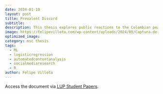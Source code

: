 ```yaml
---
date: 2024-01-10
layout: post
title: Prevalent Discord
subtitle: 
description: This thesis explores public reactions to the Colombian peace process via social media data, analyzing sentiment and opinion across 1.3 million user comments on 15,509 news media Facebook posts from 2020 to 2022, amidst events like the COVID-19 pandemic and unprecedented sociopolitical shifts.
image: https://felipevillota.com/wp-content/uploads/2024/05/Captura-de-pantalla-546.png
optimized_image: 
category: msc thesis
tags:
  - ML
  - logisticregression
  - automatedcontentanalysis
  - socialmediaresearch
  - R
author: Felipe Villota 
---
```


Access the document via <a href="https://lup.lub.lu.se/student-papers/search/publication/9149293" target="_blank" class="creator">LUP Student Papers</a>.

